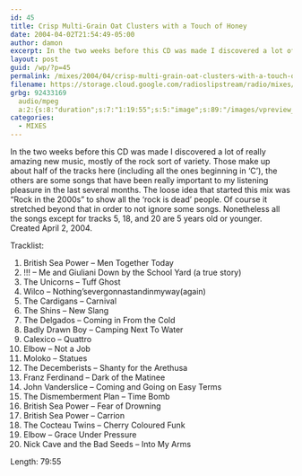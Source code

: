 ```yaml
---
id: 45
title: Crisp Multi-Grain Oat Clusters with a Touch of Honey
date: 2004-04-02T21:54:49-05:00
author: damon
excerpt: In the two weeks before this CD was made I discovered a lot of really amazing new music, mostly of the rock sort of variety. Those make up about half of the tracks here (including all the ones beginning in ‘C’), the others are some songs that have been really important to my listening pleasure in the last several months. The loose idea that started this mix was “Rock in the 2000s” to show all the ‘rock is dead’ people. Of course it stretched beyond that in order to not ignore some songs.
layout: post
guid: /wp/?p=45
permalink: /mixes/2004/04/crisp-multi-grain-oat-clusters-with-a-touch-of-honey/
filename: https://storage.cloud.google.com/radioslipstream/radio/mixes/crisp_multigrain_out_clusters_with_a_touch_of_honey.mp3
grbg: 92433169
  audio/mpeg
  a:2:{s:8:"duration";s:7:"1:19:55";s:5:"image";s:89:"/images/vpreview_center.png";}
categories:
  - MIXES
---
```


In the two weeks before this CD was made I discovered a lot of really amazing new music, mostly of the rock sort of variety. Those make up about half of the tracks here (including all the ones beginning in ‘C’), the others are some songs that have been really important to my listening pleasure in the last several months. The loose idea that started this mix was “Rock in the 2000s” to show all the ‘rock is dead’ people. Of course it stretched beyond that in order to not ignore some songs. Nonetheless all the songs except for tracks 5, 18, and 20 are 5 years old or younger.  
Created April 2, 2004.

Tracklist:

1. British Sea Power – Men Together Today
2. !!! – Me and Giuliani Down by the School Yard (a true story)
3. The Unicorns – Tuff Ghost
4. Wilco – Nothing’severgonnastandinmyway(again)
5. The Cardigans – Carnival
6. The Shins – New Slang
7. The Delgados – Coming in From the Cold
8. Badly Drawn Boy – Camping Next To Water
9. Calexico – Quattro
10. Elbow – Not a Job
11. Moloko – Statues
12. The Decemberists – Shanty for the Arethusa
13. Franz Ferdinand – Dark of the Matinee
14. John Vanderslice – Coming and Going on Easy Terms
15. The Dismemberment Plan – Time Bomb
16. British Sea Power – Fear of Drowning
17. British Sea Power – Carrion
18. The Cocteau Twins – Cherry Coloured Funk
19. Elbow – Grace Under Pressure
20. Nick Cave and the Bad Seeds – Into My Arms

Length: 79:55
